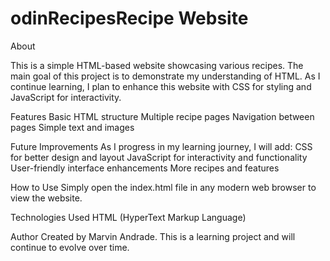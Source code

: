 # odinRecipesRecipe Website

About

This is a simple HTML-based website showcasing various recipes. The main goal of this project is to demonstrate my understanding of HTML. As I continue learning, I plan to enhance this website with CSS for styling and JavaScript for interactivity.

Features
Basic HTML structure
Multiple recipe pages
Navigation between pages
Simple text and images

Future Improvements
As I progress in my learning journey, I will add:
CSS for better design and layout
JavaScript for interactivity and functionality
User-friendly interface enhancements
More recipes and features

How to Use
Simply open the index.html file in any modern web browser to view the website.

Technologies Used
HTML (HyperText Markup Language)

Author
Created by Marvin Andrade. This is a learning project and will continue to evolve over time.

